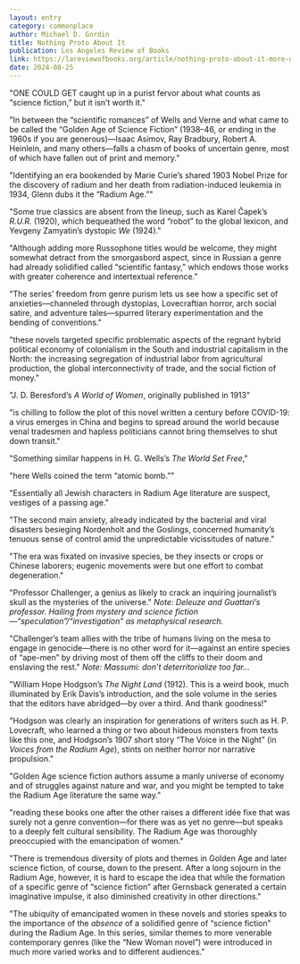 ```yaml
---
layout: entry
category: commonplace
author: Michael D. Gordin
title: Nothing Proto About It
publication: Los Angeles Review of Books
link: https://lareviewofbooks.org/article/nothing-proto-about-it-more-on-mit-presss-new-radium-age-series/
date: 2024-08-25
---
```


"ONE COULD GET caught up in a purist fervor about what counts as “science fiction,” but it isn’t worth it."

"In between the “scientific romances” of Wells and Verne and what came to be called the “Golden Age of Science Fiction” (1938–46, or ending in the 1960s if you are generous)—Isaac Asimov, Ray Bradbury, Robert A. Heinlein, and many others—falls a chasm of books of uncertain genre, most of which have fallen out of print and memory."

"Identifying an era bookended by Marie Curie’s shared 1903 Nobel Prize for the discovery of radium and her death from radiation-induced leukemia in 1934, Glenn dubs it the “Radium Age.”"

"Some true classics are absent from the lineup, such as Karel Čapek’s *R.U.R.* (1920), which bequeathed the word “robot” to the global lexicon, and Yevgeny Zamyatin’s dystopic *We* (1924)."

"Although adding more Russophone titles would be welcome, they might somewhat detract from the smorgasbord aspect, since in Russian a genre had already solidified called “scientific fantasy,” which endows those works with greater coherence and intertextual reference."

"The series’ freedom from genre purism lets us see how a specific set of anxieties—channeled through dystopias, Lovecraftian horror, arch social satire, and adventure tales—spurred literary experimentation and the bending of conventions."

"these novels targeted specific problematic aspects of the regnant hybrid political economy of colonialism in the South and industrial capitalism in the North: the increasing segregation of industrial labor from agricultural production, the global interconnectivity of trade, and the social fiction of money."

"J. D. Beresford’s *A World of Women*, originally published in 1913"

"is chilling to follow the plot of this novel written a century before COVID-19: a virus emerges in China and begins to spread around the world because venal tradesmen and hapless politicians cannot bring themselves to shut down transit."

"Something similar happens in H. G. Wells’s *The World Set Free*,"

"here Wells coined the term “atomic bomb.”"

"Essentially all Jewish characters in Radium Age literature are suspect, vestiges of a passing age."

"The second main anxiety, already indicated by the bacterial and viral disasters besieging Nordenholt and the Goslings, concerned humanity’s tenuous sense of control amid the unpredictable vicissitudes of nature."

"The era was fixated on invasive species, be they insects or crops or Chinese laborers; eugenic movements were but one effort to combat degeneration."

"Professor Challenger, a genius as likely to crack an inquiring journalist’s skull as the mysteries of the universe."
*Note: Deleuze and Guattari’s professor. Hailing from mystery and science fiction—“speculation”/“investigation” as metaphysical research.*


"Challenger’s team allies with the tribe of humans living on the mesa to engage in genocide—there is no other word for it—against an entire species of “ape-men” by driving most of them off the cliffs to their doom and enslaving the rest."
*Note: Massumi: don’t deterritorialize too far…*


"William Hope Hodgson’s *The Night Land* (1912). This is a weird book, much illuminated by Erik Davis’s introduction, and the sole volume in the series that the editors have abridged—by over a third. And thank goodness!"

"Hodgson was clearly an inspiration for generations of writers such as H. P. Lovecraft, who learned a thing or two about hideous monsters from texts like this one, and Hodgson’s 1907 short story “The Voice in the Night” (in *Voices from the Radium Age*), stints on neither horror nor narrative propulsion."

"Golden Age science fiction authors assume a manly universe of economy and of struggles against nature and war, and you might be tempted to take the Radium Age literature the same way."

"reading these books one after the other raises a different idée fixe that was surely not a genre convention—for there was as yet no genre—but speaks to a deeply felt cultural sensibility. The Radium Age was thoroughly preoccupied with the emancipation of women."

"There is tremendous diversity of plots and themes in Golden Age and later science fiction, of course, down to the present. After a long sojourn in the Radium Age, however, it is hard to escape the idea that while the formation of a specific genre of “science fiction” after Gernsback generated a certain imaginative impulse, it also diminished creativity in other directions."

"The ubiquity of emancipated women in these novels and stories speaks to the importance of the *absence* of a solidified genre of “science fiction” during the Radium Age. In this series, similar themes to more venerable contemporary genres (like the “New Woman novel”) were introduced in much more varied works and to different audiences."
